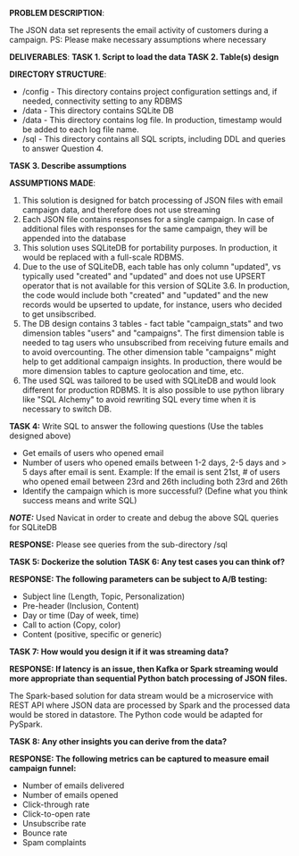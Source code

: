 <b>PROBLEM DESCRIPTION</b>:

The JSON data set represents the email activity of customers during a campaign.
PS: Please make necessary assumptions where necessary 

<b>DELIVERABLES</b>:
<b>TASK 1. Script to load the data</b>
<b>TASK 2. Table(s) design </b>

<b>DIRECTORY STRUCTURE</b>:

- /config - This directory contains project configuration settings and, if needed, connectivity setting to any RDBMS
- /data - This directory contains SQLite DB
- /data - This directory contains log file. In production, timestamp would be added to each log file name.
- /sql - This directory contains all SQL scripts, including DDL and queries to answer Question 4.


<b>TASK 3. Describe assumptions</b>

<b>ASSUMPTIONS MADE</b>:
1) This solution is designed for batch processing of JSON files with email campaign data, and therefore does not use streaming
2) Each JSON file contains responses for a single campaign. In case of additional files with responses for the same campaign, they will be appended into the database
3) This solution uses SQLiteDB for portability purposes. In production, it would be replaced with a full-scale RDBMS.
4) Due to the use of SQLiteDB, each table has only column "updated", vs typically used "created" and "updated" and does not use UPSERT operator that is not available for this version of SQLite 3.6. In production, the code would include both "created" and "updated" and the new records would be upserted to update, for instance, users who decided to get unsibscribed.
5) The DB design contains 3 tables - fact table "campaign_stats" and two dimension tables "users" and "campaigns". The first dimension table is needed to tag users who unsubscribed from receiving future emails and to avoid overcounting. The other dimension table "campaigns" might help to get additional campaign insights. In production, there would be more dimension tables to capture geolocation and time, etc.
6) The used SQL was tailored to be used with SQLiteDB and would look different for production RDBMS. It is also possible to use python library like "SQL Alchemy" to avoid rewriting SQL every time when it is necessary to switch DB.

<b>TASK 4:</b>
Write SQL to answer the following questions (Use the tables designed above) 
   - Get emails of users who opened email
   - Number of users who opened emails between 1-2 days, 2-5 days and > 5 days after email is sent. Example: If the email is sent 21st, # of users who opened email between 23rd and 26th including both 23rd and 26th
   - Identify the campaign which is more successful? (Define what you think success means and write SQL) 


<b><i>NOTE:</i></b> Used Navicat in order to create and debug the above SQL queries for SQLiteDB
  
  
   <b>RESPONSE:</b>
   Please see queries from the sub-directory /sql
   
<b>TASK 5: Dockerize the solution</b>
<b>TASK 6: Any test cases you can think of?</b>

<b>RESPONSE: The following parameters can be subject to A/B testing:</b>

-	Subject line (Length, Topic, Personalization)
-	Pre-header (Inclusion, Content)
-	Day or time (Day of week, time)
-	Call to action (Copy, color)
-	Content (positive, specific or generic)

<b>TASK 7: How would you design it if it was streaming data?</b>

<b>RESPONSE: If latency is an issue, then Kafka or Spark streaming would more appropriate than sequential Python batch processing of JSON files.</b>

The Spark-based solution for data stream would be a microservice with REST API where JSON data are processed by Spark and the processed data would be stored in datastore.
The Python code would be adapted for PySpark.

<b>TASK 8: Any other insights you can derive from the data? </b>

<b>RESPONSE: The following metrics can be captured to measure email campaign funnel:</b>
- Number of emails delivered
- Number of emails opened
- Click-through rate
- Click-to-open rate
- Unsubscribe rate
- Bounce rate
- Spam complaints 




